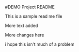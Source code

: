 #DEMO Project README

This is a sample read me file

More text added

More changes here

i hope this isn't much of a problem